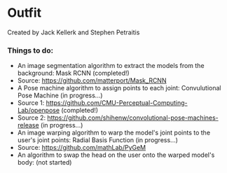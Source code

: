 # Outfit
Created by Jack Kellerk and Stephen Petraitis

### Things to do:
- An image segmentation algorithm to extract the models from the background: Mask RCNN (completed!)
 - Source: https://github.com/matterport/Mask_RCNN
- A Pose machine algorithm to assign points to each joint: Convulutional Pose Machine (in progress...)
 - Source 1: https://github.com/CMU-Perceptual-Computing-Lab/openpose (completed!)
 - Source 2: https://github.com/shihenw/convolutional-pose-machines-release (in progress...)
- An image warping algorithm to warp the model's joint points to the user's joint points: Radial Basis Function (in progress...)
 - Source: https://github.com/mathLab/PyGeM
- An algorithm to swap the head on the user onto the warped model's body: (not started)
